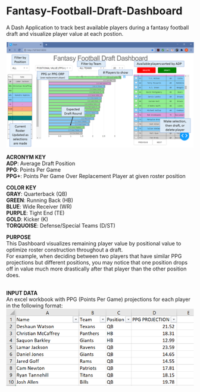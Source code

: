 # Fantasy-Football-Draft-Dashboard
A Dash Application to track best available players during a fantasy football draft and visualize player value at each postion.


![Dash](https://github.com/Ben-Tiemeyer/Fantasy-Football-Draft-Dashboard/blob/main/fantasy_football_draft_dashboard.png)

<b>ACRONYM KEY</b><br/>
<b>ADP</b>: Average Draft Position<br/>
<b>PPG</b>: Points Per Game<br/>
<b>PPG+</b>: Points Per Game Over Replacement Player at given roster position<br/>

<b>COLOR KEY</b><br/>
<b>GRAY</b>: Quarterback (QB)<br/>
<b>GREEN</b>: Running Back (HB)<br/>
<b>BLUE</b>: Wide Receiver (WR)<br/>
<b>PURPLE</b>: Tight End (TE)<br/>
<b>GOLD</b>: Kicker (K)<br/>
<b>TORQUOISE</b>: Defense/Special Teams (D/ST)<br/>

<b>PURPOSE</b><br/>
This Dashboard visualizes remaining player value by positional value to optimize roster construction throughout a draft.<br/>
For example, when deciding between two players that have similar PPG projections but different positions, you may notice that one position drops off in value much more drastically after that player than the other position does.<br/><br/>


<b>INPUT DATA</b><br/>
An excel workbook with PPG (Points Per Game) projections for each player in the following format:
![Dash](https://github.com/Ben-Tiemeyer/Fantasy-Football-Draft-Dashboard/blob/main/projections_template.PNG)
